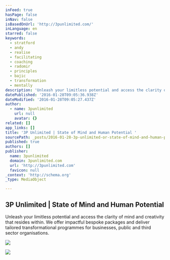 ```yaml
---
inFeed: true
hasPage: false
inNav: false
isBasedOnUrl: 'http://3punlimited.com/'
inLanguage: en
starred: false
keywords:
  - stratford
  - andy
  - realise
  - facilitating
  - coaching
  - radomir
  - principles
  - bajic
  - transformation
  - mentally
description: 'Unleash your limitless potential and access the clarity of mind and creativity that resides within.   We offer impactful bespoke packages and deliver tailored transformational programmes for businesses, public and third sector organisations.'
datePublished: '2016-01-28T09:05:36.938Z'
dateModified: '2016-01-28T09:05:27.437Z'
author:
  - name: 3punlimited
    url: null
    avatar: {}
related: []
app_links: []
title: '3P Unlimited | State of Mind and Human Potential '
sourcePath: _posts/2016-01-28-3p-unlimited-or-state-of-mind-and-human-potential.md
published: true
authors: []
publisher:
  name: 3punlimited
  domain: 3punlimited.com
  url: 'http://3punlimited.com'
  favicon: null
_context: 'http://schema.org'
_type: MediaObject

---
```

<article style=""><h1>3P Unlimited | State of Mind and Human Potential </h1><p>Unleash your limitless potential and access the clarity of mind and creativity that resides within.   We offer impactful bespoke packages and deliver tailored transformational programmes for businesses, public and third sector organisations.</p><img src="https://s3-us-west-2.amazonaws.com/the-grid-img/p/a90e6478156009942f4c4c47454c1da7a8f792c7.jpg" /></article>

![](https://the-grid-user-content.s3-us-west-2.amazonaws.com/a50763c7-87bf-4831-a01d-d3c524ad6fc9.png)
